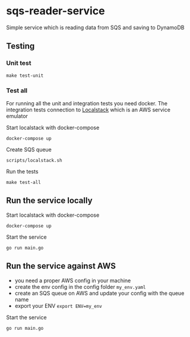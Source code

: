 # sqs-reader-service

Simple service which is reading data from SQS and saving to DynamoDB

## Testing

### Unit test

```shell script
make test-unit
```
### Test all

For running all the unit and integration tests you need docker.
The integration tests connection to [Localstack](https://github.com/localstack/localstack) which is an AWS service emulator

Start localstack with docker-compose
```shell script
docker-compose up
```

Create SQS queue
```shell script
scripts/localstack.sh
```

Run the tests
```shell script
make test-all
```

## Run the service locally

Start localstack with docker-compose
```shell script
docker-compose up
```

Start the service
```shell script
go run main.go
```

## Run the service against AWS

* you need a proper AWS config in your machine
* create the env config in the config folder `my_env.yaml`
* create an SQS queue on AWS and update your config with the queue name
* export your ENV `export ENV=my_env`

Start the service
```shell script
go run main.go
```

